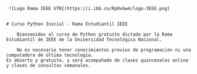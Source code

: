      ![Logo Rama IEEE UTN](https://i.ibb.co/Rp0xGw4/logo-IEEE.png)
    

    # Curso Python Inicial - Rama Estudiantil IEEE
    
        Bienvenidos al curso de Python gratuito dictado por la Rama Estudiantil de IEEE de la Universidad Tecnológica Nacional. 
    
        No es necesario tener conocimientos previos de programación ni una computadora de última tecnología.
    Es abierto y gratuito, y será acompañado de clases quincenales online y clases de consultas semanales. 
    
    
